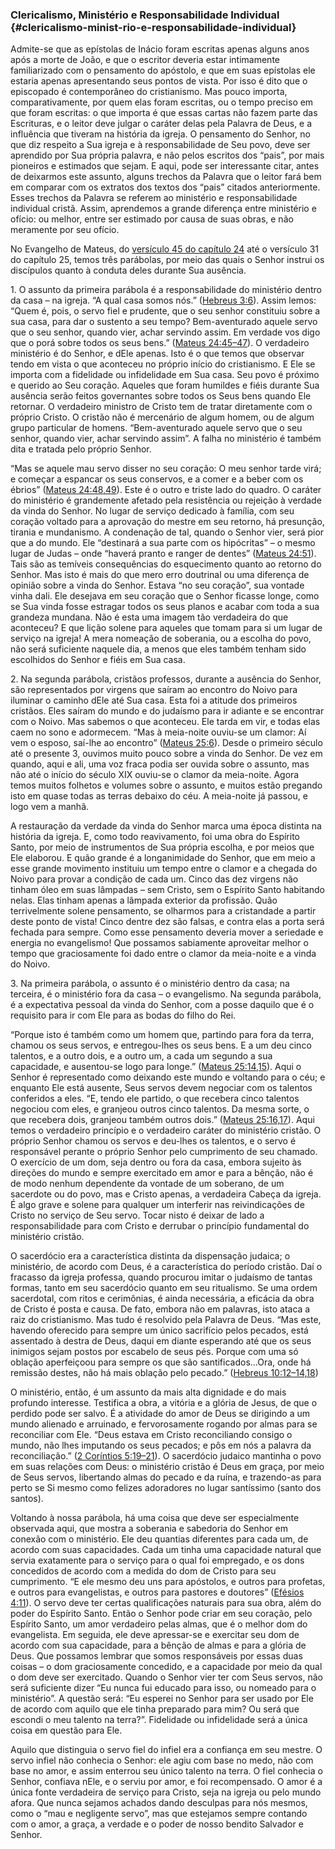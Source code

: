 ### Clericalismo, Ministério e Responsabilidade Individual {#clericalismo-minist-rio-e-responsabilidade-individual}

Admite-se que as epístolas de Inácio foram escritas apenas alguns anos após a morte de João, e que o escritor deveria estar intimamente familiarizado com o pensamento do apóstolo, e que em suas epístolas ele estaria apenas apresentando seus pontos de vista. Por isso é dito que o episcopado é contemporâneo do cristianismo. Mas pouco importa, comparativamente, por quem elas foram escritas, ou o tempo preciso em que foram escritas: o que importa é que essas cartas não fazem parte das Escrituras, e o leitor deve julgar o caráter delas pela Palavra de Deus, e a influência que tiveram na história da igreja. O pensamento do Senhor, no que diz respeito a Sua igreja e à responsabilidade de Seu povo, deve ser aprendido por Sua própria palavra, e não pelos escritos dos “pais”, por mais pioneiros e estimados que sejam. E aqui, pode ser interessante citar, antes de deixarmos este assunto, alguns trechos da Palavra que o leitor fará bem em comparar com os extratos dos textos dos “pais” citados anteriormente. Esses trechos da Palavra se referem ao ministério e responsabilidade individual cristã. Assim, aprendemos a grande diferença entre ministério e ofício: ou melhor, entre ser estimado por causa de suas obras, e não meramente por seu ofício.

No Evangelho de Mateus, do [versículo 45 do capítulo 24](http://bibliaonline.com.br/acf/mt/24/45) até o versículo 31 do capítulo 25, temos três parábolas, por meio das quais o Senhor instrui os discípulos quanto à conduta deles durante Sua ausência.

1\. O assunto da primeira parábola é a responsabilidade do ministério dentro da casa – na igreja. “A qual casa somos nós.” ([Hebreus 3:6](http://bibliaonline.com.br/acf/hb/3/6)). Assim lemos: “Quem é, pois, o servo fiel e prudente, que o seu senhor constituiu sobre a sua casa, para dar o sustento a seu tempo? Bem-aventurado aquele servo que o seu senhor, quando vier, achar servindo assim. Em verdade vos digo que o porá sobre todos os seus bens.” ([Mateus 24:45–47](http://bibliaonline.com.br/acf/mt/24/45-47)). O verdadeiro ministério é do Senhor, e dEle apenas. Isto é o que temos que observar tendo em vista o que aconteceu no próprio início do cristianismo. E Ele se importa com a fidelidade ou infidelidade em Sua casa. Seu povo é próximo e querido ao Seu coração. Aqueles que foram humildes e fiéis durante Sua ausência serão feitos governantes sobre todos os Seus bens quando Ele retornar. O verdadeiro ministro de Cristo tem de tratar diretamente com o próprio Cristo. O cristão não é mercenário de algum homem, ou de algum grupo particular de homens. “Bem-aventurado aquele servo que o seu senhor, quando vier, achar servindo assim”. A falha no ministério é também dita e tratada pelo próprio Senhor.

“Mas se aquele mau servo disser no seu coração: O meu senhor tarde virá; e começar a espancar os seus conservos, e a comer e a beber com os ébrios” ([Mateus 24:48,49](http://bibliaonline.com.br/acf/mt/24/48,49)). Este é o outro e triste lado do quadro. O caráter do ministério é grandemente afetado pela resistência ou rejeição à verdade da vinda do Senhor. No lugar de serviço dedicado à família, com seu coração voltado para a aprovação do mestre em seu retorno, há presunção, tirania e mundanismo. A condenação de tal, quando o Senhor vier, será pior que a do mundo. Ele “destinará a sua parte com os hipócritas” – o mesmo lugar de Judas – onde “haverá pranto e ranger de dentes” ([Mateus 24:51](http://bibliaonline.com.br/acf/mt/24/51)). Tais são as temíveis consequências do esquecimento quanto ao retorno do Senhor. Mas isto é mais do que mero erro doutrinal ou uma diferença de opinião sobre a vinda do Senhor. Estava “no seu coração”, sua vontade vinha dali. Ele desejava em seu coração que o Senhor ficasse longe, como se Sua vinda fosse estragar todos os seus planos e acabar com toda a sua grandeza mundana. Não é esta uma imagem tão verdadeira do que aconteceu? E que lição solene para aqueles que tomam para si um lugar de serviço na igreja! A mera nomeação de soberania, ou a escolha do povo, não será suficiente naquele dia, a menos que eles também tenham sido escolhidos do Senhor e fiéis em Sua casa.

2\. Na segunda parábola, cristãos professos, durante a ausência do Senhor, são representados por virgens que saíram ao encontro do Noivo para iluminar o caminho dEle até Sua casa. Esta foi a atitude dos primeiros cristãos. Eles saíram do mundo e do judaísmo para ir adiante e se encontrar com o Noivo. Mas sabemos o que aconteceu. Ele tarda em vir, e todas elas caem no sono e adormecem. “Mas à meia-noite ouviu-se um clamor: Aí vem o esposo, saí-lhe ao encontro” ([Mateus 25:6](http://bibliaonline.com.br/acf/mt/25/6)). Desde o primeiro século até o presente 3, ouvimos muito pouco sobre a vinda do Senhor. De vez em quando, aqui e ali, uma voz fraca podia ser ouvida sobre o assunto, mas não até o início do século XIX ouviu-se o clamor da meia-noite. Agora temos muitos folhetos e volumes sobre o assunto, e muitos estão pregando isto em quase todas as terras debaixo do céu. A meia-noite já passou, e logo vem a manhã.

A restauração da verdade da vinda do Senhor marca uma época distinta na história da igreja. E, como todo reavivamento, foi uma obra do Espírito Santo, por meio de instrumentos de Sua própria escolha, e por meios que Ele elaborou. E quão grande é a longanimidade do Senhor, que em meio a esse grande movimento instituiu um tempo entre o clamor e a chegada do Noivo para provar a condição de cada um. Cinco das dez virgens não tinham óleo em suas lâmpadas – sem Cristo, sem o Espírito Santo habitando nelas. Elas tinham apenas a lâmpada exterior da profissão. Quão terrivelmente solene pensamento, se olharmos para a cristandade a partir deste ponto de vista! Cinco dentre dez são falsas, e contra elas a porta será fechada para sempre. Como esse pensamento deveria mover a seriedade e energia no evangelismo! Que possamos sabiamente aproveitar melhor o tempo que graciosamente foi dado entre o clamor da meia-noite e a vinda do Noivo.

3\. Na primeira parábola, o assunto é o ministério dentro da casa; na terceira, é o ministério fora da casa – o evangelismo. Na segunda parábola, é a expectativa pessoal da vinda do Senhor, com a posse daquilo que é o requisito para ir com Ele para as bodas do filho do Rei.

“Porque isto é também como um homem que, partindo para fora da terra, chamou os seus servos, e entregou-lhes os seus bens. E a um deu cinco talentos, e a outro dois, e a outro um, a cada um segundo a sua capacidade, e ausentou-se logo para longe.” ([Mateus 25:14,15](http://bibliaonline.com.br/acf/mt/25/14,15)). Aqui o Senhor é representado como deixando este mundo e voltando para o céu; e enquanto Ele está ausente, Seus servos devem negociar com os talentos conferidos a eles. “E, tendo ele partido, o que recebera cinco talentos negociou com eles, e granjeou outros cinco talentos. Da mesma sorte, o que recebera dois, granjeou também outros dois.” ([Mateus 25:16,17](http://bibliaonline.com.br/acf/mt/25/16,17)). Aqui temos o verdadeiro princípio e o verdadeiro caráter do ministério cristão. O próprio Senhor chamou os servos e deu-lhes os talentos, e o servo é responsável perante o próprio Senhor pelo cumprimento de seu chamado. O exercício de um dom, seja dentro ou fora da casa, embora sujeito às direções do mundo e sempre exercitado em amor e para a bênção, não é de modo nenhum dependente da vontade de um soberano, de um sacerdote ou do povo, mas e Cristo apenas, a verdadeira Cabeça da igreja. É algo grave e solene para qualquer um interferir nas reivindicações de Cristo no serviço de Seu servo. Tocar nisto é deixar de lado a responsabilidade para com Cristo e derrubar o princípio fundamental do ministério cristão.

O sacerdócio era a característica distinta da dispensação judaica; o ministério, de acordo com Deus, é a característica do período cristão. Daí o fracasso da igreja professa, quando procurou imitar o judaísmo de tantas formas, tanto em seu sacerdócio quanto em seu ritualismo. Se uma ordem sacerdotal, com ritos e cerimônias, é ainda necessária, a eficácia da obra de Cristo é posta e causa. De fato, embora não em palavras, isto ataca a raiz do cristianismo. Mas tudo é resolvido pela Palavra de Deus. “Mas este, havendo oferecido para sempre um único sacrifício pelos pecados, está assentado à destra de Deus, daqui em diante esperando até que os seus inimigos sejam postos por escabelo de seus pés. Porque com uma só oblação aperfeiçoou para sempre os que são santificados…Ora, onde há remissão destes, não há mais oblação pelo pecado.” ([Hebreus 10:12–14,18](http://bibliaonline.com.br/acf/hb/10/12-14,18))

O ministério, então, é um assunto da mais alta dignidade e do mais profundo interesse. Testifica a obra, a vitória e a glória de Jesus, de que o perdido pode ser salvo. É a atividade do amor de Deus se dirigindo a um mundo alienado e arruinado, e fervorosamente rogando por almas para se reconciliar com Ele. “Deus estava em Cristo reconciliando consigo o mundo, não lhes imputando os seus pecados; e pôs em nós a palavra da reconciliação.” ([2 Coríntios 5:19–21](http://bibliaonline.com.br/acf/2co/5/19-21)). O sacerdócio judaico mantinha o povo em suas relações com Deus: o ministério cristão é Deus em graça, por meio de Seus servos, libertando almas do pecado e da ruína, e trazendo-as para perto se Si mesmo como felizes adoradores no lugar santíssimo (santo dos santos).

Voltando à nossa parábola, há uma coisa que deve ser especialmente observada aqui, que mostra a soberania e sabedoria do Senhor em conexão com o ministério. Ele deu quantias diferentes para cada um, de acordo com suas capacidades. Cada um tinha uma capacidade natural que servia exatamente para o serviço para o qual foi empregado, e os dons concedidos de acordo com a medida do dom de Cristo para seu cumprimento. “E ele mesmo deu uns para apóstolos, e outros para profetas, e outros para evangelistas, e outros para pastores e doutores” ([Efésios 4:11](http://bibliaonline.com.br/acf/ef/4/11)). O servo deve ter certas qualificações naturais para sua obra, além do poder do Espírito Santo. Então o Senhor pode criar em seu coração, pelo Espírito Santo, um amor verdadeiro pelas almas, que é o melhor dom do evangelista. Em seguida, ele deve apressar-se e exercitar seu dom de acordo com sua capacidade, para a bênção de almas e para a glória de Deus. Que possamos lembrar que somos responsáveis por essas duas coisas – o dom graciosamente concedido, e a capacidade por meio da qual o dom deve ser exercitado. Quando o Senhor vier ter com Seus servos, não será suficiente dizer “Eu nunca fui educado para isso, ou nomeado para o ministério”. A questão será: “Eu esperei no Senhor para ser usado por Ele de acordo com aquilo que ele tinha preparado para mim? Ou será que escondi o meu talento na terra?”. Fidelidade ou infidelidade será a única coisa em questão para Ele.

Aquilo que distinguia o servo fiel do infiel era a confiança em seu mestre. O servo infiel não conhecia o Senhor: ele agiu com base no medo, não com base no amor, e assim enterrou seu único talento na terra. O fiel conhecia o Senhor, confiava nEle, e o serviu por amor, e foi recompensado. O amor é a única fonte verdadeira de serviço para Cristo, seja na igreja ou pelo mundo afora. Que nunca sejamos achados dando desculpas para nós mesmos, como o “mau e negligente servo”, mas que estejamos sempre contando com o amor, a graça, a verdade e o poder de nosso bendito Salvador e Senhor.